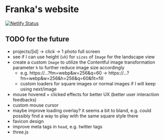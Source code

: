 # Franka's website

[![Netlify Status](https://api.netlify.com/api/v1/badges/094deaf7-3a04-4611-b645-53408bf1e33b/deploy-status)](https://app.netlify.com/sites/franka/deploys)

## TODO for the future

- projects/[id] -> click -> 1 photo full screen
- see if I can use height (`vh`) for `sizes` of `Image` for the landscape view
- create a custom `Image` to utilize the Contentful image transformation parameter `h` to further reduce image size accordingly
  - e.g. https://...?fm=webp&w=256&q=60 -> https://...?fm=webp&w=256&h=256&q=60&fit=fill
  - custom loaders for square images or normal images if I will keep using next/image
- mouse hovered + clicked effects for better UX (better user interaction feedbacks)
- custom mouse cursor
- maybe improve loading overlay? it seems a bit to bland, e.g. could possibly find a way to play with the same square style there
- favicon design
- improve meta tags in `head`, e.g. twitter tags
- three.js
